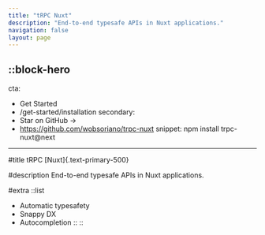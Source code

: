 ```yaml
---
title: "tRPC Nuxt"
description: "End-to-end typesafe APIs in Nuxt applications."
navigation: false
layout: page
---
```


::block-hero
---
cta:
  - Get Started
  - /get-started/installation
secondary:
  - Star on GitHub ->
  - https://github.com/wobsoriano/trpc-nuxt
snippet: npm install trpc-nuxt@next
---

#title
tRPC [Nuxt]{.text-primary-500}

#description
End-to-end typesafe APIs in Nuxt applications. 

#extra
  ::list
  - Automatic typesafety
  - Snappy DX
  - Autocompletion
  ::
::
